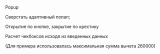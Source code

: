 Popup

Сверстать адаптивный попап;

Открытие по кнопке, закрытие по крестику

Расчет чекбоксов исходя из введенных данных

(Для примера использовалась максимальная сумма вычета 260000)